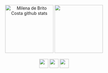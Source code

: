 <div align="center">  
  <img height="160px" src="https://github-readme-stats.vercel.app/api?username=baianense&show_icons=true&count_private=true&hide_border=C0C0C0&title_color=836FFF&icon_color=8B008B&text_color=C0C0C0&bg_color=080424" alt="Milena de Brito Costa github stats" /> 
  
  <img  height="160px" src="https://github-readme-stats.vercel.app/api/top-langs/?username=baianense&layout=compact&hide_border=C0C0C0&title_color=836FFF&text_color=C0C0C0&bg_color=080424" />
</div>


<div style="display: inline_block" align="center"><br>
  <img height= "30" src= "https://img.shields.io/badge/HTML5-E34F26?style=for-the-badge&logo=html5&logoColor=white">
  <img height= "30" src= "https://img.shields.io/badge/CSS3-1572B6?style=for-the-badge&logo=css3&logoColor=white">
  <img height= "30" src= "https://img.shields.io/badge/JavaScript-F7DF1E?style=for-the-badge&logo=javascript&logoColor=black">
</div>

